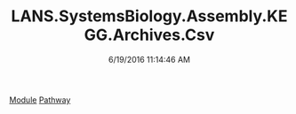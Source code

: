 ﻿---
title: LANS.SystemsBiology.Assembly.KEGG.Archives.Csv
date: 6/19/2016 11:14:46 AM
---

[Module](T-LANS.SystemsBiology.Assembly.KEGG.Archives.Csv.Module.html)
[Pathway](T-LANS.SystemsBiology.Assembly.KEGG.Archives.Csv.Pathway.html)
